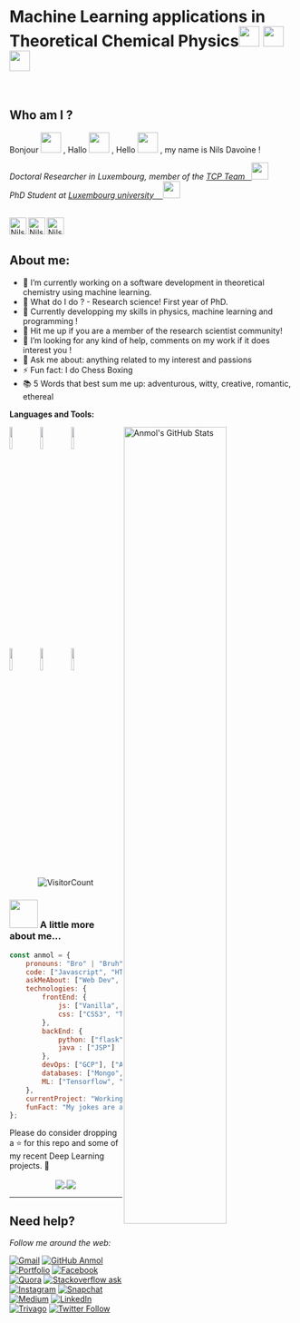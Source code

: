 # Machine Learning applications in Theoretical Chemical Physics<img src="https://media.giphy.com/media/7HuqlSbvKrzyzZhkzY/giphy.gif" width="36">   <img src="https://media.giphy.com/media/1FSNBA1Ixv3kao6OLk/giphy.gif" width="36">    <img src="https://media.giphy.com/media/iDaCeaKrHhUI1I8e2b/giphy.gif" width="36"> 
<br/>

## Who am I ?
Bonjour <img src="https://media.giphy.com/media/QynKqvM4I2EFrOH51P/giphy.gif" width="36"> , Hallo <img src="https://media.giphy.com/media/MhxcOdjDlmVWg/giphy.gif" width="36"> , Hello <img src="https://media.giphy.com/media/Ffq1zxeJQMpRQn2mqy/giphy.gif" width="36"> , my name is Nils Davoine ! 

<p><em>Doctoral Researcher in Luxembourg, member of the <a href="https://www.tcpunilu.com/current-team-members">TCP Team &nbsp;  </a><img src="https://static.wixstatic.com/media/112ac5_da0458423e6a4ba48e733f6e374503ce~mv2.png/v1/fill/w_248,h_152,al_c,q_85,usm_0.66_1.00_0.01,enc_auto/112ac5_da0458423e6a4ba48e733f6e374503ce~mv2.png" width="30"></br>PhD Student at <a href="https://wwwfr.uni.lu/">Luxembourg university  &nbsp;&nbsp; </a><img src="https://upload.wikimedia.org/wikipedia/commons/thumb/1/1e/University_of_Luxembourg_logo_%28fr%29.svg/908px-University_of_Luxembourg_logo_%28fr%29.svg.png" width="30">
</em></p>
<br />

<div align = 'left'>
<a href="https://twitter.com/NilsDavoine">
  <img align="left" alt="Nils | Twitter" width="30px" src="https://github.com/gauravghongde/social-icons/blob/master/PNG/Color/Twitter.png" />
</a>
<a href="https://fr.linkedin.com/in/nils-davoine-81b46b19b">
  <img align="left" alt="Nils' Linkdin" width="30px" src="https://github.com/gauravghongde/social-icons/blob/master/PNG/Color/LinkedIN.png" />
</a>
<a href="https://davoinenils.github.io/">
  <img align="left" alt="Nils' Portfolio" width="30px" src="https://github.com/anmolpant/anmolpant/blob/master/assets/planet.svg" />
</a>
 <br /> <br />


  ## About me:

- 🔭 I’m currently working on a software development in theoretical chemistry using machine learning.
- 🔮 What do I do ? - Research science! First year of PhD.
- 🌱 Currently developping my skills in physics, machine learning and programming ! 
- 👯 Hit me up if you are a member of the research scientist community!
- 🤔 I’m looking for any kind of help, comments on my work if it does interest you !
- 💬 Ask me about: anything related to my interest and passions
- ⚡ Fun fact: I do Chess Boxing
- 📚 5 Words that best sum me up: adventurous, witty, creative, romantic, ethereal


**Languages and Tools:** 

<p>
  <a href="https://github.com/anmolpant/SaniText">
    <img width="60%" align="right" alt="Anmol's GitHub Stats" src="https://github-readme-stats.vercel.app/api?username=anmolpant&show_icons=true&hide_border=true" />
  </a>
  
  
  <code><img width="10%" src="https://www.vectorlogo.zone/logos/python/python-ar21.svg"></code>
  <code><img width="10%" src="https://www.vectorlogo.zone/logos/tensorflow/tensorflow-ar21.svg"></code>
  <code><img width="10%" src="https://www.vectorlogo.zone/logos/numpy/numpy-ar21.svg"></code>
  <br />
  <code><img width="10%" src="https://www.vectorlogo.zone/logos/javascript/javascript-ar21.svg"></code>
  <code><img width="10%" src="https://www.vectorlogo.zone/logos/git-scm/git-scm-ar21.svg"></code>
  <code><img width="10%" src="https://www.vectorlogo.zone/logos/wordpress/wordpress-ar21.svg"></code>
  <br />
</p>

<div align="center">

![VisitorCount](https://profile-counter.glitch.me/{anmolpant}/count.svg)

</div>


### <img src="https://media.giphy.com/media/VgCDAzcKvsR6OM0uWg/giphy.gif" width="50"> A little more about me...  

```javascript
const anmol = {
    pronouns: "Bro" | "Bruh",
    code: ["Javascript", "HTML", "Python", "Java", "C++"],
    askMeAbout: ["Web Dev", "Tech", "Machine learning", "Software Development", "TV Shows", "Content Writing", "Memes"],
    technologies: {
        frontEnd: {
            js: ["Vanilla", "jQuery"],
            css: ["CSS3", "Tailwind", "Bootstrap"]
        },
        backEnd: {
            python: ["flask"]
            java : ["JSP"]
        },
        devOps: ["GCP"], ["Azure"]
        databases: ["Mongo", "MySql", "sqlite", "phpMyAdmin", "Oracle"],
        ML: ["Tensorflow", "Keras", "Sklearn", "open-cv", "matplotlib", "pandas", "Octave"]
    },
    currentProject: "Working on enhancing my current skillset whilst simultaneously looking for new opportunities.",
    funFact: "My jokes are a cry for help."
};
```

Please do consider dropping a ⭐ for this repo and some of my recent Deep Learning projects. 🥺

<p align="center">
  <a href="https://github.com/anmolpant/Detecting-COVID-19-from-X-Ray">
    <img align="center" src="https://github-readme-stats.vercel.app/api/pin/?username=anmolpant&repo=Detecting-COVID-19-from-X-Ray" />
  </a>
  <a href="https://github.com/anmolpant/ULMFiT-Sentiment">
    <img align="center" src="https://github-readme-stats.vercel.app/api/pin/?username=anmolpant&repo=ULMFiT-Sentiment" />
  </a>


---

## Need help?
<i>Follow me around the web:</i><br>

[![Gmail](https://img.shields.io/badge/%20-Send%20Mail-black?color=14171A&labelColor=ef5350&logo=gmail&logoColor=ffffff)](mailto:anmol.pant2018@vitstudent.ac.in?subject=From%20GitHub&body=Hi,%20there.%20Found%20you%20from%20GitHub.) [![GitHub Anmol](https://img.shields.io/github/followers/anmolpant?label=follow&style=social)](https://github.com/anmolpant) [![Portfolio](https://img.shields.io/badge/-anmolpant.github.io-242424?style=flat-square&logo=circle&logoColor=White)](https://anmolpant.github.io/) [![Facebook](https://img.shields.io/badge/Facebook-add-blue.svg?logo=facebook&logoColor=white)](https://www.facebook.com/anmol.pant.3) [![Quora](https://img.shields.io/badge/Quora-ask-red.svg?logo=quora)](https://www.quora.com/profile/Anmol-Pant-3) [![Stackoverflow ask](https://img.shields.io/badge/StackOverflow-ask-orange)](https://stackoverflow.com/users/13553697/anmol-pant) [![Instagram](https://img.shields.io/badge/Instagram-follow-purple.svg?logo=instagram&logoColor=white)](https://www.instagram.com/anmolpant/) [![Snapchat](https://img.shields.io/badge/Snapchat-add-yellow.svg?logo=snapchat&logoColor=white)](https://www.snapchat.com/add/theanmolpant) [![Medium](https://img.shields.io/badge/Medium-follow-black.svg?logo=medium&logoColor=white)](https://medium.com/@anmolpant) [![LinkedIn](https://img.shields.io/badge/LinkedIn-connect-blue.svg?logo=linkedin&logoColor=white)](https://www.linkedin.com/in/pantanmol/) [![Trivago](https://img.shields.io/badge/Hotel%3F-Trivago-brightgreen)](https://www.trivago.in/) [![Twitter Follow](https://img.shields.io/twitter/follow/nastikbrahmin?style=social)](https://twitter.com/nastikbrahmin) 

</p>
